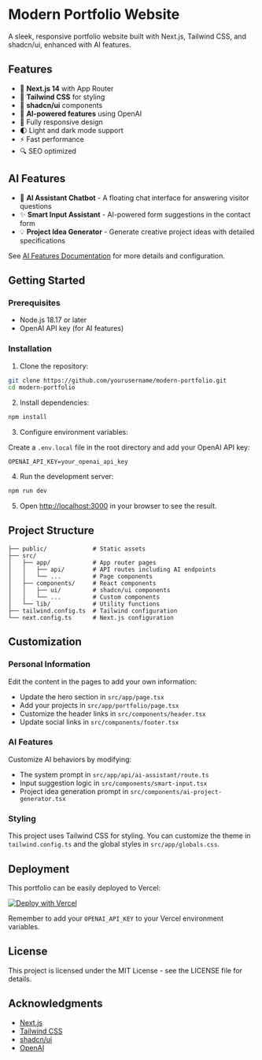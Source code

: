 # Modern Portfolio Website

A sleek, responsive portfolio website built with Next.js, Tailwind CSS, and shadcn/ui, enhanced with AI features.

## Features

- 🚀 **Next.js 14** with App Router
- 💅 **Tailwind CSS** for styling
- 🧩 **shadcn/ui** components
- 🤖 **AI-powered features** using OpenAI
- 📱 Fully responsive design
- 🌓 Light and dark mode support
- ⚡ Fast performance
- 🔍 SEO optimized

## AI Features

- 💬 **AI Assistant Chatbot** - A floating chat interface for answering visitor questions
- ✨ **Smart Input Assistant** - AI-powered form suggestions in the contact form
- 💡 **Project Idea Generator** - Generate creative project ideas with detailed specifications

See [AI Features Documentation](src/app/ai-features.md) for more details and configuration.

## Getting Started

### Prerequisites

- Node.js 18.17 or later
- OpenAI API key (for AI features)

### Installation

1. Clone the repository:

```bash
git clone https://github.com/yourusername/modern-portfolio.git
cd modern-portfolio
```

2. Install dependencies:

```bash
npm install
```

3. Configure environment variables:

Create a `.env.local` file in the root directory and add your OpenAI API key:
```
OPENAI_API_KEY=your_openai_api_key
```

4. Run the development server:

```bash
npm run dev
```

5. Open [http://localhost:3000](http://localhost:3000) in your browser to see the result.

## Project Structure

```
├── public/             # Static assets
├── src/
│   ├── app/            # App router pages
│   │   ├── api/        # API routes including AI endpoints
│   │   └── ...         # Page components
│   ├── components/     # React components
│   │   ├── ui/         # shadcn/ui components
│   │   └── ...         # Custom components
│   └── lib/            # Utility functions
├── tailwind.config.ts  # Tailwind configuration
└── next.config.ts      # Next.js configuration
```

## Customization

### Personal Information

Edit the content in the pages to add your own information:

- Update the hero section in `src/app/page.tsx`
- Add your projects in `src/app/portfolio/page.tsx`
- Customize the header links in `src/components/header.tsx`
- Update social links in `src/components/footer.tsx`

### AI Features

Customize AI behaviors by modifying:
- The system prompt in `src/app/api/ai-assistant/route.ts`
- Input suggestion logic in `src/components/smart-input.tsx`
- Project idea generation prompt in `src/components/ai-project-generator.tsx`

### Styling

This project uses Tailwind CSS for styling. You can customize the theme in `tailwind.config.ts` and the global styles in `src/app/globals.css`.

## Deployment

This portfolio can be easily deployed to Vercel:

[![Deploy with Vercel](https://vercel.com/button)](https://vercel.com/new/clone?repository-url=https%3A%2F%2Fgithub.com%2Fyoursername%2Fmodern-portfolio)

Remember to add your `OPENAI_API_KEY` to your Vercel environment variables.

## License

This project is licensed under the MIT License - see the LICENSE file for details.

## Acknowledgments

- [Next.js](https://nextjs.org/)
- [Tailwind CSS](https://tailwindcss.com/)
- [shadcn/ui](https://ui.shadcn.com/)
- [OpenAI](https://openai.com/)
